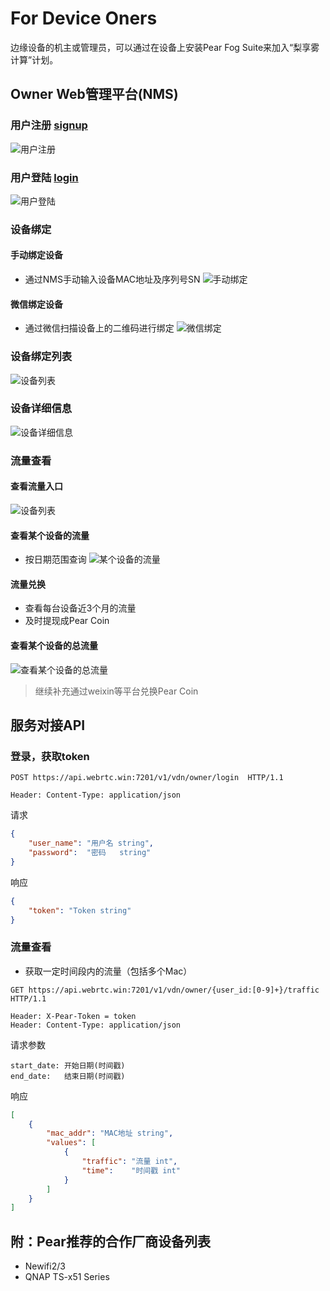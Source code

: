 # For Device Oners

 边缘设备的机主或管理员，可以通过在设备上安装Pear Fog Suite来加入“梨享雾计算”计划。

## Owner Web管理平台(NMS)

### 用户注册 [signup](https://nms.webrtc.win/site/signup)
![用户注册](fig/owner/nms_signup.png)

### 用户登陆 [login](https://nms.webrtc.win/site/login)
![用户登陆](fig/owner/nms_login.png)

### 设备绑定
#### 手动绑定设备
- 通过NMS手动输入设备MAC地址及序列号SN
![手动绑定](fig/owner/hand_bind.png)

#### 微信绑定设备
- 通过微信扫描设备上的二维码进行绑定
![微信绑定](fig/wechat_bind.png)

### 设备绑定列表
![设备列表](fig/owner/node_state.png)

### 设备详细信息
![设备详细信息](fig/owner/single_node_state.png)

### 流量查看
#### 查看流量入口
![设备列表](fig/owner/traffic_list.png)

#### 查看某个设备的流量
- 按日期范围查询
![某个设备的流量](fig/owner/traffic.png)

#### 流量兑换
- 查看每台设备近3个月的流量
- 及时提现成Pear Coin

#### 查看某个设备的总流量
![查看某个设备的总流量](fig/owner/total_traffic.png)

> 继续补充通过weixin等平台兑换Pear Coin


## 服务对接API

### 登录，获取token
```
POST https://api.webrtc.win:7201/v1/vdn/owner/login  HTTP/1.1

Header: Content-Type: application/json
```
请求
```json
{
    "user_name": "用户名 string",
    "password":  "密码   string"
}
```
响应
```json
{
    "token": "Token string"
}
```

### 流量查看
- 获取一定时间段内的流量（包括多个Mac）

```
GET https://api.webrtc.win:7201/v1/vdn/owner/{user_id:[0-9]+}/traffic  HTTP/1.1

Header: X-Pear-Token = token
Header: Content-Type: application/json
```
请求参数
```
start_date: 开始日期(时间戳)
end_date:   结束日期(时间戳)
```

响应
``` json
[
    {
        "mac_addr": "MAC地址 string",
        "values": [
            {
                "traffic": "流量 int",
                "time":    "时间戳 int"
            }
        ]
    }
]
```

## 附：Pear推荐的合作厂商设备列表
- Newifi2/3
- QNAP TS-x51 Series
